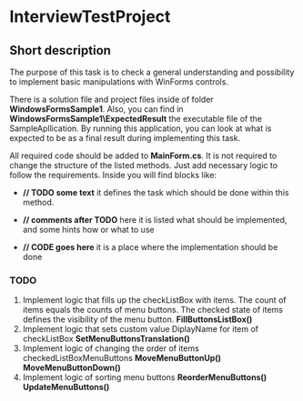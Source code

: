# InterviewTestProject

## Short description

The purpose of this task is to check a general understanding and possibility to implement basic manipulations with WinForms controls.

There is a solution file and project files inside of folder **WindowsFormsSample1**. Also, you can find in **WindowsFormsSample1\ExpectedResult** the executable file of the SampleApllication. By running this application, you can look at what is expected to be as a final result during implementing this task.

All required code should be added to **MainForm.cs**. It is not required to change the structure of the listed methods. Just add necessary  logic to follow the requirements. Inside you will find blocks like:

- **// TODO some text**
   it defines the task which should be done within this method.

- **// comments after TODO**
   here it is listed what should be implemented, and some hints how or what to use

- **// CODE goes here**
    it is a place where the implementation  should be done

### TODO

1. Implement logic that fills up the checkListBox with items. The count of items equals the counts of menu buttons. The checked state of items defines the visibility of the menu button.  **FillButtonsListBox()**
2. Implement logic that sets custom value DiplayName for item of checkListBox **SetMenuButtonsTranslation()**
3. Implement logic of changing the order of items checkedListBoxMenuButtons **MoveMenuButtonUp()** **MoveMenuButtonDown()**
4. Implement logic of sorting menu buttons **ReorderMenuButtons()** **UpdateMenuButtons()**
